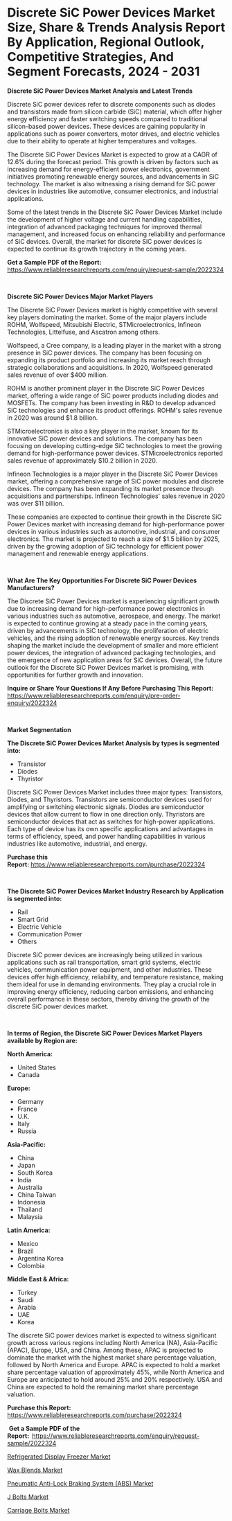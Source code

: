 <p><h1>Discrete SiC Power Devices Market Size, Share & Trends Analysis Report By Application, Regional Outlook, Competitive Strategies, And Segment Forecasts, 2024 - 2031</h1></p><p><strong>Discrete SiC Power Devices Market Analysis and Latest Trends</strong></p>
<p><p>Discrete SiC power devices refer to discrete components such as diodes and transistors made from silicon carbide (SiC) material, which offer higher energy efficiency and faster switching speeds compared to traditional silicon-based power devices. These devices are gaining popularity in applications such as power converters, motor drives, and electric vehicles due to their ability to operate at higher temperatures and voltages.</p><p>The Discrete SiC Power Devices Market is expected to grow at a CAGR of 12.6% during the forecast period. This growth is driven by factors such as increasing demand for energy-efficient power electronics, government initiatives promoting renewable energy sources, and advancements in SiC technology. The market is also witnessing a rising demand for SiC power devices in industries like automotive, consumer electronics, and industrial applications.</p><p>Some of the latest trends in the Discrete SiC Power Devices Market include the development of higher voltage and current handling capabilities, integration of advanced packaging techniques for improved thermal management, and increased focus on enhancing reliability and performance of SiC devices. Overall, the market for discrete SiC power devices is expected to continue its growth trajectory in the coming years.</p></p>
<p><strong>Get a Sample PDF of the Report:&nbsp;</strong> <a href="https://www.reliableresearchreports.com/enquiry/request-sample/2022324">https://www.reliableresearchreports.com/enquiry/request-sample/2022324</a></p>
<p>&nbsp;</p>
<p><strong>Discrete SiC Power Devices Major Market Players</strong></p>
<p><p>The Discrete SiC Power Devices market is highly competitive with several key players dominating the market. Some of the major players include ROHM, Wolfspeed, Mitsubishi Electric, STMicroelectronics, Infineon Technologies, Littelfuse, and Ascatron among others.</p><p>Wolfspeed, a Cree company, is a leading player in the market with a strong presence in SiC power devices. The company has been focusing on expanding its product portfolio and increasing its market reach through strategic collaborations and acquisitions. In 2020, Wolfspeed generated sales revenue of over $400 million.</p><p>ROHM is another prominent player in the Discrete SiC Power Devices market, offering a wide range of SiC power products including diodes and MOSFETs. The company has been investing in R&D to develop advanced SiC technologies and enhance its product offerings. ROHM's sales revenue in 2020 was around $1.8 billion.</p><p>STMicroelectronics is also a key player in the market, known for its innovative SiC power devices and solutions. The company has been focusing on developing cutting-edge SiC technologies to meet the growing demand for high-performance power devices. STMicroelectronics reported sales revenue of approximately $10.2 billion in 2020.</p><p>Infineon Technologies is a major player in the Discrete SiC Power Devices market, offering a comprehensive range of SiC power modules and discrete devices. The company has been expanding its market presence through acquisitions and partnerships. Infineon Technologies' sales revenue in 2020 was over $11 billion.</p><p>These companies are expected to continue their growth in the Discrete SiC Power Devices market with increasing demand for high-performance power devices in various industries such as automotive, industrial, and consumer electronics. The market is projected to reach a size of $1.5 billion by 2025, driven by the growing adoption of SiC technology for efficient power management and renewable energy applications.</p></p>
<p>&nbsp;</p>
<p><strong>What Are The Key Opportunities For Discrete SiC Power Devices Manufacturers?</strong></p>
<p><p>The Discrete SiC Power Devices market is experiencing significant growth due to increasing demand for high-performance power electronics in various industries such as automotive, aerospace, and energy. The market is expected to continue growing at a steady pace in the coming years, driven by advancements in SiC technology, the proliferation of electric vehicles, and the rising adoption of renewable energy sources. Key trends shaping the market include the development of smaller and more efficient power devices, the integration of advanced packaging technologies, and the emergence of new application areas for SiC devices. Overall, the future outlook for the Discrete SiC Power Devices market is promising, with opportunities for further growth and innovation.</p></p>
<p><strong>Inquire or Share Your Questions If Any Before Purchasing This Report:</strong> <a href="https://www.reliableresearchreports.com/enquiry/pre-order-enquiry/2022324">https://www.reliableresearchreports.com/enquiry/pre-order-enquiry/2022324</a></p>
<p>&nbsp;</p>
<p><strong>Market Segmentation</strong></p>
<p><strong>The Discrete SiC Power Devices Market Analysis by types is segmented into:</strong></p>
<p><ul><li>Transistor</li><li>Diodes</li><li>Thyristor</li></ul></p>
<p><p>Discrete SiC Power Devices Market includes three major types: Transistors, Diodes, and Thyristors. Transistors are semiconductor devices used for amplifying or switching electronic signals. Diodes are semiconductor devices that allow current to flow in one direction only. Thyristors are semiconductor devices that act as switches for high-power applications. Each type of device has its own specific applications and advantages in terms of efficiency, speed, and power handling capabilities in various industries like automotive, industrial, and energy.</p></p>
<p><strong>Purchase this Report:&nbsp;</strong><a href="https://www.reliableresearchreports.com/purchase/2022324">https://www.reliableresearchreports.com/purchase/2022324</a></p>
<p>&nbsp;</p>
<p><strong>The Discrete SiC Power Devices Market Industry Research by Application is segmented into:</strong></p>
<p><ul><li>Rail</li><li>Smart Grid</li><li>Electric Vehicle</li><li>Communication Power</li><li>Others</li></ul></p>
<p><p>Discrete SiC power devices are increasingly being utilized in various applications such as rail transportation, smart grid systems, electric vehicles, communication power equipment, and other industries. These devices offer high efficiency, reliability, and temperature resistance, making them ideal for use in demanding environments. They play a crucial role in improving energy efficiency, reducing carbon emissions, and enhancing overall performance in these sectors, thereby driving the growth of the discrete SiC power devices market.</p></p>
<p>&nbsp;</p>
<p><strong>In terms of Region, the Discrete SiC Power Devices Market Players available by Region are:</strong></p>
<p>
    <p> <strong> North America: </strong>
        <ul>
            <li>United States</li>
            <li>Canada</li>
        </ul>
        </p> 
    <p> <strong> Europe: </strong>
        <ul>
            <li>Germany</li>
            <li>France</li>
            <li>U.K.</li>
            <li>Italy</li>
            <li>Russia</li>
        </ul>
        </p> 
    <p> <strong> Asia-Pacific: </strong>
        <ul>
            <li>China</li>
            <li>Japan</li>
            <li>South Korea</li>
            <li>India</li>
            <li>Australia</li>
            <li>China Taiwan</li>
            <li>Indonesia</li>
            <li>Thailand</li>
            <li>Malaysia</li>
        </ul>
        </p> 
    <p> <strong> Latin America: </strong>
        <ul>
            <li>Mexico</li>
            <li>Brazil</li>
            <li>Argentina Korea</li>
            <li>Colombia</li>
        </ul>
        </p> 
    <p> <strong> Middle East & Africa: </strong>
        <ul>
            <li>Turkey</li>
            <li>Saudi</li>
            <li>Arabia</li>
            <li>UAE</li>
            <li>Korea</li>
        </ul>
    </p>
    </p>
<p><p>The discrete SiC power devices market is expected to witness significant growth across various regions including North America (NA), Asia-Pacific (APAC), Europe, USA, and China. Among these, APAC is projected to dominate the market with the highest market share percentage valuation, followed by North America and Europe. APAC is expected to hold a market share percentage valuation of approximately 45%, while North America and Europe are anticipated to hold around 25% and 20% respectively. USA and China are expected to hold the remaining market share percentage valuation.</p></p>
<p><strong>Purchase this Report: </strong><a href="https://www.reliableresearchreports.com/purchase/2022324">https://www.reliableresearchreports.com/purchase/2022324</a></p>
<p>&nbsp;<strong>Get a Sample PDF of the Report:&nbsp;&nbsp;</strong><a href="https://www.reliableresearchreports.com/enquiry/request-sample/2022324">https://www.reliableresearchreports.com/enquiry/request-sample/2022324</a></p>
<p><strong></strong></p>
<p><p><a href="https://view.publitas.com/reportprime-1/insights-into-refrigerated-display-freezer-market-size-analysing-market-share-trends-and-growth-from-2024-to-2031/">Refrigerated Display Freezer Market</a></p><p><a href="https://five-trouble-98a.notion.site/Wax-Blends-Market-Centers-on-Aspects-such-as-Market-Growth-Market-Share-Market-Opportunity-and-Pr-084d5233e3c6454991a263e748201e5c">Wax Blends Market</a></p><p><a href="https://view.publitas.com/reportprime-1/pneumatic-anti-lock-braking-system-abs-market-offers-provide-insightful-data-for-the-time-period-from-2024-to-2031-and-also-provide-analysis-based-on-application-type-and-region/">Pneumatic Anti-Lock Braking System (ABS) Market</a></p><p><a href="https://ivy-potential-64b.notion.site/J-Bolts-Market-Furnish-Information-about-Market-Size-Market-Share-Market-Dynamics-and-Projections-2c9aa8c676ef4470972b117030f9cd22">J Bolts Market</a></p><p><a href="https://nifty-kite-d51.notion.site/Carriage-Bolts-Market-Challenges-Opportunities-and-Growth-Drivers-and-Major-Market-Players-foreca-8bbb89048fee49a78f918c4ebf2f3373">Carriage Bolts Market</a></p></p>